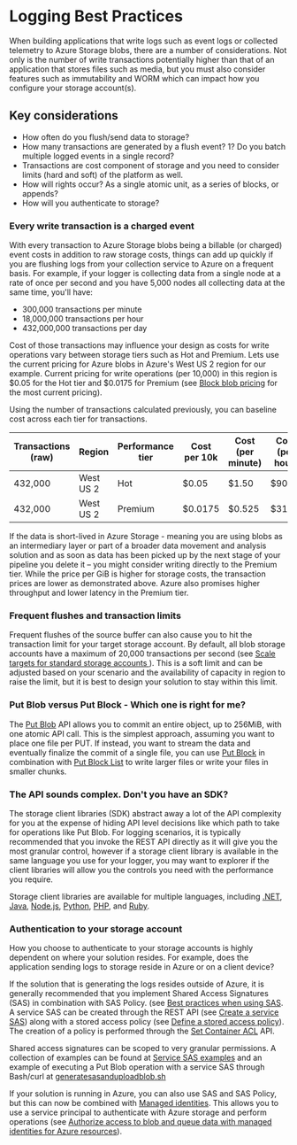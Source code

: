 # Logging Best Practices

When building applications that write logs such as event logs or collected telemetry to Azure Storage blobs, there are a number of considerations. Not only is the number of write transactions potentially higher than that of an application that stores files such as media, but you must also consider features such as immutability and WORM which can impact how you configure your storage account(s).

## Key considerations

- How often do you flush/send data to storage?
- How many transactions are generated by a flush event? 1? Do you batch multiple logged events in a single record?
- Transactions are cost component of storage and you need to consider limits (hard and soft) of the platform as well.
- How will rights occur? As a single atomic unit, as a series of blocks, or appends?
- How will you authenticate to storage?

### Every write transaction is a charged event

With every transaction to Azure Storage blobs being a billable (or charged) event costs in addition to raw storage costs, things can add up quickly if you are flushing logs from your collection service to Azure on a frequent basis. For example, if your logger is collecting data from a single node at a rate of once per second and you have 5,000 nodes all collecting data at the same time, you'll have:

- 300,000 transactions per minute
- 18,000,000 transactions per hour
- 432,000,000 transactions per day

Cost of those transactions may influence your design as costs for write operations vary between storage tiers such as Hot and Premium. Lets use the current pricing for Azure blobs in Azure's West US 2 region for our example. Current pricing for write operations (per 10,000) in this region is $0.05 for the Hot tier and $0.0175 for Premium (see [Block blob pricing](https://azure.microsoft.com/pricing/details/storage/blobs/) for the most current pricing).

Using the number of transactions calculated previously, you can baseline cost across each tier for transactions.

| Transactions (raw) | Region    | Performance tier | Cost per 10k | Cost (per minute) | Cost (per hour) | Cost (per day) |
| ------------------ | --------- | ---------------- | ------------ | ----------------- | --------------- | -------------- |
| 432,000            | West US 2 | Hot              | $0.05        | $1.50             | $90.00          | $2,160.00      |
| 432,000            | West US 2 | Premium          | $0.0175      | $0.525            | $31.50          | $756           |

If the data is short-lived in Azure Storage - meaning you are using blobs as an intermediary layer or part of a broader data movement and analysis solution and as soon as data has been picked up by the next stage of your pipeline you delete it – you might consider writing directly to the Premium tier. While the price per GiB is higher for storage costs, the transaction prices are lower as demonstrated above. Azure also promises higher throughput and lower latency in the Premium tier.

### Frequent flushes and transaction limits

Frequent flushes of the source buffer can also cause you to hit the transaction limit for your target storage account. By default, all blob storage accounts have a maximum of 20,000 transactions per second (see [Scale targets for standard storage accounts
](https://docs.microsoft.com/azure/storage/common/scalability-targets-standard-account#scale-targets-for-standard-storage-accounts)). This is a soft limit and can be adjusted based on your scenario and the availability of capacity in region to raise the limit, but it is best to design your solution to stay within this limit.

### Put Blob versus Put Block - Which one is right for me?

The [Put Blob](https://docs.microsoft.com/rest/api/storageservices/put-blob) API allows you to commit an entire object, up to 256MiB, with one atomic API call. This is the simplest approach, assuming you want to place one file per PUT. If instead, you want to stream the data and eventually finalize the commit of a single file, you can use [Put Block](https://docs.microsoft.com/rest/api/storageservices/put-block) in combination with [Put Block List](https://docs.microsoft.com/rest/api/storageservices/put-block-list) to write larger files or write your files in smaller chunks.

### The API sounds complex. Don't you have an SDK?

The storage client libraries (SDK) abstract away a lot of the API complexity for you at the expense of hiding API level decisions like which path to take for operations like Put Blob. For logging scenarios, it is typically recommended that you invoke the REST API directly as it will give you the most granular control, however if a storage client library is available in the same language you use for your logger, you may want to explorer if the client libraries will allow you the controls you need with the performance you require.

Storage client libraries are available for multiple languages, including [.NET](https://docs.microsoft.com/dotnet/api/overview/azure/storage?view=azure-dotnet), [Java](https://docs.microsoft.com/java/api/overview/azure/storage), [Node.js](https://azure.github.io/azure-storage-node), [Python](https://azure-storage.readthedocs.io/), [PHP](https://azure.github.io/azure-storage-php/), and [Ruby](https://azure.github.io/azure-storage-ruby).

### Authentication to your storage account

How you choose to authenticate to your storage accounts is highly dependent on where your solution resides. For example, does the application sending logs to storage reside in Azure or on a client device?

If the solution that is generating the logs resides outside of Azure, it is generally recommended that you implement Shared Access Signatures (SAS) in combination with SAS Policy. (see [Best practices when using SAS](https://docs.microsoft.com/azure/storage/common/storage-sas-overview#best-practices-when-using-sas). A service SAS can be created through the REST API (see [Create a service SAS](https://docs.microsoft.com/rest/api/storageservices/create-service-sas)) along with a stored access policy (see [Define a stored access policy](https://docs.microsoft.com/rest/api/storageservices/define-stored-access-policy)). The creation of a policy is performed through the [Set Container ACL](https://docs.microsoft.com/rest/api/storageservices/set-container-acl) API.

Shared access signatures can be scoped to very granular permissions. A collection of examples can be found at [Service SAS examples](https://docs.microsoft.com/rest/api/storageservices/service-sas-examples) and an example of executing a Put Blob operation with a service SAS through Bash/curl at [generatesasanduploadblob.sh](https://github.com/ciphertxt/LearningAzureStorageREST/blob/master/generatesasanduploadblob.sh)

If your solution is running in Azure, you can also use SAS and SAS Policy, but this can now be combined with [Managed identities](https://docs.microsoft.com/azure/active-directory/managed-identities-azure-resources/overview). This allows you to use a service principal to authenticate with Azure storage and perform operations (see [Authorize access to blob and queue data with managed identities for Azure resources](https://docs.microsoft.com/azure/storage/common/storage-auth-aad-msi)).
